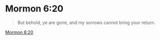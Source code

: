 # Mormon 6:20

> But behold, ye are gone, and my sorrows cannot bring your return.

[Mormon 6:20](https://www.churchofjesuschrist.org/study/scriptures/bofm/morm/6?lang=eng&id=p20#p20)


